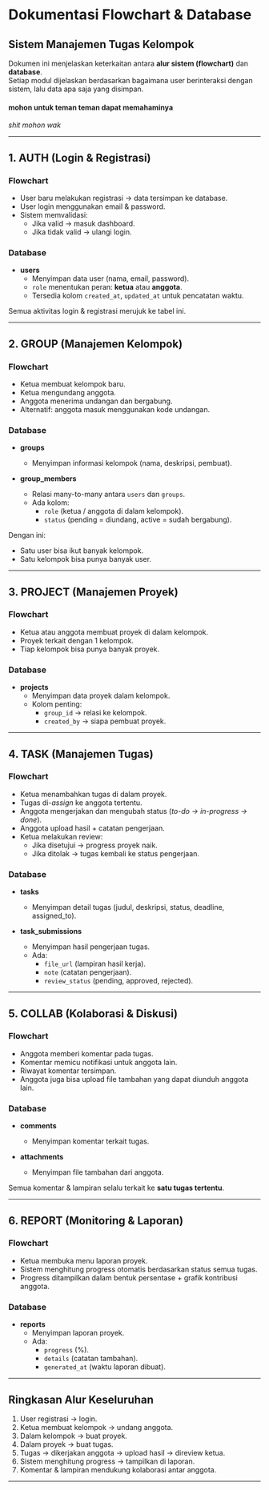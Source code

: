 # Dokumentasi Flowchart & Database
## Sistem Manajemen Tugas Kelompok

Dokumen ini menjelaskan keterkaitan antara **alur sistem (flowchart)** dan **database**.  
Setiap modul dijelaskan berdasarkan bagaimana user berinteraksi dengan sistem, lalu data apa saja yang disimpan.
#### mohon untuk teman teman dapat memahaminya
*shit mohon wak*

---

## 1. AUTH (Login & Registrasi)

### Flowchart
- User baru melakukan registrasi → data tersimpan ke database.  
- User login menggunakan email & password.  
- Sistem memvalidasi:
  - Jika valid → masuk dashboard.  
  - Jika tidak valid → ulangi login.  

### Database
- **users**
  - Menyimpan data user (nama, email, password).  
  - `role` menentukan peran: **ketua** atau **anggota**.  
  - Tersedia kolom `created_at`, `updated_at` untuk pencatatan waktu.  

Semua aktivitas login & registrasi merujuk ke tabel ini.  

---

## 2. GROUP (Manajemen Kelompok)

### Flowchart
- Ketua membuat kelompok baru.  
- Ketua mengundang anggota.  
- Anggota menerima undangan dan bergabung.  
- Alternatif: anggota masuk menggunakan kode undangan.  

### Database
- **groups**
  - Menyimpan informasi kelompok (nama, deskripsi, pembuat).  

- **group_members**
  - Relasi many-to-many antara `users` dan `groups`.  
  - Ada kolom:
    - `role` (ketua / anggota di dalam kelompok).  
    - `status` (pending = diundang, active = sudah bergabung).  

Dengan ini:  
- Satu user bisa ikut banyak kelompok.  
- Satu kelompok bisa punya banyak user.  

---

## 3. PROJECT (Manajemen Proyek)

### Flowchart
- Ketua atau anggota membuat proyek di dalam kelompok.  
- Proyek terkait dengan 1 kelompok.  
- Tiap kelompok bisa punya banyak proyek.  

### Database
- **projects**
  - Menyimpan data proyek dalam kelompok.  
  - Kolom penting:
    - `group_id` → relasi ke kelompok.  
    - `created_by` → siapa pembuat proyek.  

---

## 4. TASK (Manajemen Tugas)

### Flowchart
- Ketua menambahkan tugas di dalam proyek.  
- Tugas di-*assign* ke anggota tertentu.  
- Anggota mengerjakan dan mengubah status (*to-do → in-progress → done*).  
- Anggota upload hasil + catatan pengerjaan.  
- Ketua melakukan review:
  - Jika disetujui → progress proyek naik.  
  - Jika ditolak → tugas kembali ke status pengerjaan.  

### Database
- **tasks**
  - Menyimpan detail tugas (judul, deskripsi, status, deadline, assigned_to).  

- **task_submissions**
  - Menyimpan hasil pengerjaan tugas.  
  - Ada:
    - `file_url` (lampiran hasil kerja).  
    - `note` (catatan pengerjaan).  
    - `review_status` (pending, approved, rejected).  

---

## 5. COLLAB (Kolaborasi & Diskusi)

### Flowchart
- Anggota memberi komentar pada tugas.  
- Komentar memicu notifikasi untuk anggota lain.  
- Riwayat komentar tersimpan.  
- Anggota juga bisa upload file tambahan yang dapat diunduh anggota lain.  

### Database
- **comments**
  - Menyimpan komentar terkait tugas.  

- **attachments**
  - Menyimpan file tambahan dari anggota.  

Semua komentar & lampiran selalu terkait ke **satu tugas tertentu**.  

---

## 6. REPORT (Monitoring & Laporan)

### Flowchart
- Ketua membuka menu laporan proyek.  
- Sistem menghitung progress otomatis berdasarkan status semua tugas.  
- Progress ditampilkan dalam bentuk persentase + grafik kontribusi anggota.  

### Database
- **reports**
  - Menyimpan laporan proyek.  
  - Ada:
    - `progress` (%).  
    - `details` (catatan tambahan).  
    - `generated_at` (waktu laporan dibuat).  

---

## Ringkasan Alur Keseluruhan

1. User registrasi → login.  
2. Ketua membuat kelompok → undang anggota.  
3. Dalam kelompok → buat proyek.  
4. Dalam proyek → buat tugas.  
5. Tugas → dikerjakan anggota → upload hasil → direview ketua.  
6. Sistem menghitung progress → tampilkan di laporan.  
7. Komentar & lampiran mendukung kolaborasi antar anggota.  

---
